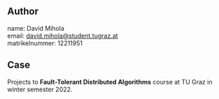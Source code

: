 ## Author
name:           David Mihola  
email:          david.mihola@student.tugraz.at  
matrikelnummer: 12211951  

## Case
Projects to **Fault-Tolerant Distributed Algorithms** course at TU Graz in winter semester 2022.
